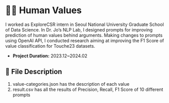# 🧑‍💼 Human Values
I worked as ExploreCSR intern in Seoul National University Graduate School of Data Science. 
In Dr. Jo’s NLP Lab, I designed prompts for improving prediction of human values behind arguments. Making changes to prompts using OpenAI API, I conducted research aiming at improving the F1 Score of value classification for Touche23 datasets.
- **Project Duration:** 2023.12~2024.02

## 📂 File Description
1) value-categories.json has the description of each value
2) result.csv has all the results of Precision, Recall, F1 Score of 10 different prompts
